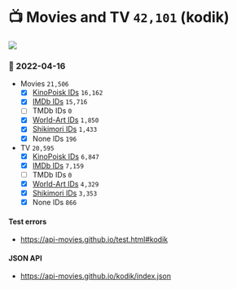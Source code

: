 # :tv: Movies and TV `42,101` (kodik)

<a href="https://API-Movies.github.io"><img src="https://API-Movies.github.io/banner.png?cache"></a>

### :date: 2022-04-16
- Movies `21,506`
  - [x] <a href="https://API-Movies.github.io/kodik/movie_kinopoisk_ids.json">KinoPoisk IDs</a> `16,162`
  - [x] <a href="https://API-Movies.github.io/kodik/movie_imdb_ids.json">IMDb IDs</a> `15,716`
  - [ ] TMDb IDs `0`
  - [x] <a href="https://API-Movies.github.io/kodik/movie_world_art_ids.json">World-Art IDs</a> `1,850`
  - [x] <a href="https://API-Movies.github.io/kodik/movie_shikimori_ids.json">Shikimori IDs</a> `1,433`
  - [x] None IDs `196`
- TV `20,595`
  - [x] <a href="https://API-Movies.github.io/kodik/tv_kinopoisk_ids.json">KinoPoisk IDs</a> `6,847`
  - [x] <a href="https://API-Movies.github.io/kodik/tv_imdb_ids.json">IMDb IDs</a> `7,159`
  - [ ] TMDb IDs `0`
  - [x] <a href="https://API-Movies.github.io/kodik/tv_world_art_ids.json">World-Art IDs</a> `4,329`
  - [x] <a href="https://API-Movies.github.io/kodik/tv_shikimori_ids.json">Shikimori IDs</a> `3,353`
  - [x] None IDs `866`
#### Test errors
- <a href='https://api-movies.github.io/test.html#kodik'>https://api-movies.github.io/test.html#kodik</a>
#### JSON API
- <a href='https://api-movies.github.io/kodik/index.json'>https://api-movies.github.io/kodik/index.json</a>
